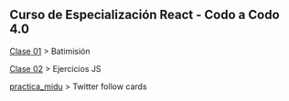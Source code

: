 ## Curso de Especialización React - Codo a Codo 4.0 

[Clase 01](https://romanrios.github.io/cac-react/clase_01/) > Batimisión

[Clase 02](https://romanrios.github.io/cac-react/clase_02/) > Ejercicios JS 

[practica_midu](https://romanrios.github.io/cac-react/practica_midu/dist/) > Twitter follow cards

